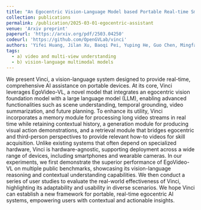 ```yaml
---
title: "An Egocentric Vision-Language Model based Portable Real-time Smart Assistant"
collection: publications
permalink: /publication/2025-03-01-egocentric-assistant
venue: 'Arxiv preprint'
paperurl: 'https://arxiv.org/pdf/2503.04250'
codeurl: 'https://github.com/OpenGVLab/vinci'
authors: 'Yifei Huang, Jilan Xu, Baoqi Pei, Yuping He, Guo Chen, Mingfang Zhang, Lijin Yang, ..., Limin Wang'
tags:
  - a) video and multi-view understanding
  - b) vision-language multimodal models
---
```


We present Vinci, a vision-language system designed to provide real-time, comprehensive AI assistance on portable devices. At its core, Vinci leverages EgoVideo-VL, a novel model that integrates an egocentric vision foundation model with a large language model (LLM), enabling advanced functionalities such as scene understanding, temporal grounding, video summarization, and future planning. To enhance its utility, Vinci incorporates a memory module for processing long video streams in real time while retaining contextual history, a generation module for producing visual action demonstrations, and a retrieval module that bridges egocentric and third-person perspectives to provide relevant how-to videos for skill acquisition. Unlike existing systems that often depend on specialized hardware, Vinci is hardware-agnostic, supporting deployment across a wide range of devices, including smartphones and wearable cameras. In our experiments, we first demonstrate the superior performance of EgoVideo-VL on multiple public benchmarks, showcasing its vision-language reasoning and contextual understanding capabilities. We then conduct a series of user studies to evaluate the real-world effectiveness of Vinci, highlighting its adaptability and usability in diverse scenarios. We hope Vinci can establish a new framework for portable, real-time egocentric AI systems, empowering users with contextual and actionable insights.